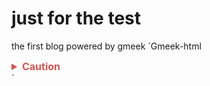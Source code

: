 # just for the test
the first blog powered by gmeek
`Gmeek-html<details>
  <summary style="font-size:16px; font-weight:bold; color:#d9534f; cursor:pointer;">
    Caution
  </summary>
  <div style="border: 1px solid #f5c6cb; padding: 15px; background-color: #f8d7da; border-radius: 5px; color: #721c24; margin-top: 10px;">
    请注意操作的正确性！错误的配置可能导致系统崩溃或无法正常运行。<br>
    修改配置文件前，请务必备份重要数据，确保可以还原。
  </div>
</details>`